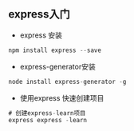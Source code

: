 ## express入门
- express 安装
```javascript
npm install express --save
```
- express-generator安装
```javascript
node install express-generator -g
```
- 使用express 快速创建项目
```javascript
# 创建express-learn项目
express express -learn
```
